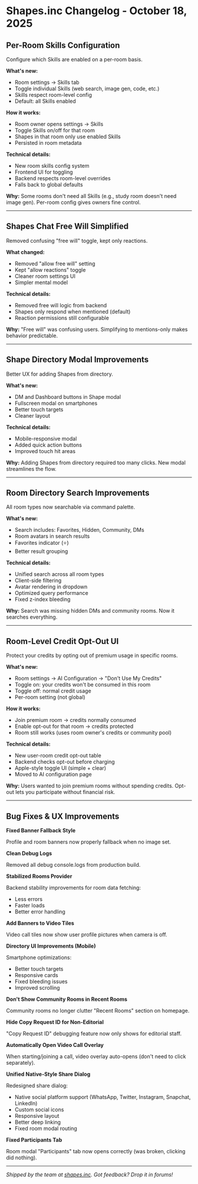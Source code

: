 # Shapes.inc Changelog - October 18, 2025

## Per-Room Skills Configuration

Configure which Skills are enabled on a per-room basis.

**What's new:**
- Room settings → Skills tab
- Toggle individual Skills (web search, image gen, code, etc.)
- Skills respect room-level config
- Default: all Skills enabled

**How it works:**
- Room owner opens settings → Skills  
- Toggle Skills on/off for that room
- Shapes in that room only use enabled Skills
- Persisted in room metadata

**Technical details:**
- New room skills config system
- Frontend UI for toggling
- Backend respects room-level overrides
- Falls back to global defaults

**Why:**
Some rooms don't need all Skills (e.g., study room doesn't need image gen). Per-room config gives owners fine control.

---

## Shapes Chat Free Will Simplified

Removed confusing "free will" toggle, kept only reactions.

**What changed:**
- Removed "allow free will" setting
- Kept "allow reactions" toggle
- Cleaner room settings UI
- Simpler mental model

**Technical details:**
- Removed free will logic from backend
- Shapes only respond when mentioned (default)
- Reaction permissions still configurable

**Why:**
"Free will" was confusing users. Simplifying to mentions-only makes behavior predictable.

---

## Shape Directory Modal Improvements

Better UX for adding Shapes from directory.

**What's new:**
- DM and Dashboard buttons in Shape modal
- Fullscreen modal on smartphones
- Better touch targets
- Cleaner layout

**Technical details:**
- Mobile-responsive modal
- Added quick action buttons
- Improved touch hit areas

**Why:**
Adding Shapes from directory required too many clicks. New modal streamlines the flow.

---

## Room Directory Search Improvements

All room types now searchable via command palette.

**What's new:**
- Search includes: Favorites, Hidden, Community, DMs
- Room avatars in search results
- Favorites indicator (⭐)
- Better result grouping

**Technical details:**
- Unified search across all room types
- Client-side filtering
- Avatar rendering in dropdown
- Optimized query performance
- Fixed z-index bleeding

**Why:**
Search was missing hidden DMs and community rooms. Now it searches everything.

---

## Room-Level Credit Opt-Out UI

Protect your credits by opting out of premium usage in specific rooms.

**What's new:**
- Room settings → AI Configuration → "Don't Use My Credits"
- Toggle on: your credits won't be consumed in this room
- Toggle off: normal credit usage
- Per-room setting (not global)

**How it works:**
- Join premium room → credits normally consumed
- Enable opt-out for that room → credits protected
- Room still works (uses room owner's credits or community pool)

**Technical details:**
- New user-room credit opt-out table
- Backend checks opt-out before charging
- Apple-style toggle UI (simple + clear)
- Moved to AI configuration page

**Why:**
Users wanted to join premium rooms without spending credits. Opt-out lets you participate without financial risk.

---

## Bug Fixes & UX Improvements

**Fixed Banner Fallback Style**

Profile and room banners now properly fallback when no image set.

**Clean Debug Logs**

Removed all debug console.logs from production build.

**Stabilized Rooms Provider**

Backend stability improvements for room data fetching:
- Less errors
- Faster loads
- Better error handling

**Add Banners to Video Tiles**

Video call tiles now show user profile pictures when camera is off.

**Directory UI Improvements (Mobile)**

Smartphone optimizations:
- Better touch targets
- Responsive cards
- Fixed bleeding issues
- Improved scrolling

**Don't Show Community Rooms in Recent Rooms**

Community rooms no longer clutter "Recent Rooms" section on homepage.

**Hide Copy Request ID for Non-Editorial**

"Copy Request ID" debugging feature now only shows for editorial staff.

**Automatically Open Video Call Overlay**

When starting/joining a call, video overlay auto-opens (don't need to click separately).

**Unified Native-Style Share Dialog**

Redesigned share dialog:
- Native social platform support (WhatsApp, Twitter, Instagram, Snapchat, LinkedIn)
- Custom social icons
- Responsive layout
- Better deep linking
- Fixed room modal routing

**Fixed Participants Tab**

Room modal "Participants" tab now opens correctly (was broken, clicking did nothing).

---

*Shipped by the team at [shapes.inc](http://shapes.inc). Got feedback? Drop it in forums!*
